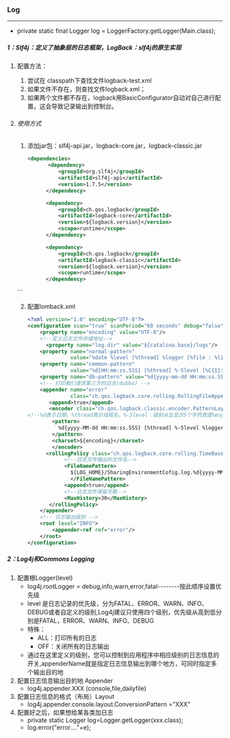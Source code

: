 ### Log

------

- private static final Logger log = LoggerFactory.getLogger(Main.class);

##### 1：Slf4j：定义了抽象层的日志框架，LogBack：slf4j的原生实现

1. 配置方法：

   1. 尝试在 classpath下查找文件logback-test.xml
   2. 如果文件不存在，则查找文件logback.xml；
   3. 如果两个文件都不存在，logback用BasicConfigurator自动对自己进行配置，这会导致记录输出到控制台。

2. ###### 使用方式

   1. 添加jar包：slf4j-api.jar，logback-core.jar，logback-classic.jar

      ```xml
      <dependencies>
      　　　　<dependency>
                <groupId>org.slf4j</groupId>
                <artifactId>slf4j-api</artifactId>
                <version>1.7.5</version>
            </dependency>
      
            <dependency>
                <groupId>ch.qos.logback</groupId>
                <artifactId>logback-core</artifactId>
                <version>${logback.version}</version>
                <scope>runtime</scope>
            </dependency>
      
            <dependency>
                <groupId>ch.qos.logback</groupId>
                <artifactId>logback-classic</artifactId>
                <version>${logback.version}</version>
                <scope>runtime</scope>
            </dependency>
   </dependencies>
      ```

   2. 配置lomback.xml
   
      ```xml
      <?xml version="1.0" encoding="UTF-8"?>
      <configuration scan="true" scanPeriod="60 seconds" debug="false">
          <property name="encoding" value="UTF-8"/>
          <!--定义日志文件存储地址-->
      		<property name="log.dir" value="${catalina.base}/logs"/>
          <property name="normal-pattern"
                    value="%date %level [%thread] %logger [%file : %line] %msg%n"/>
          <property name="common-pattern"
                    value="%d{HH:mm:ss.SSS} [%thread] %-5level [%C{1}:%line] %msg%n"/>
          <property name="db-pattern" value="%d{yyyy-mm-dd HH:mm:ss.SSS} [%thread] %logger [%file : %line] %msg%n"/>
          <!-- 打印我们请求第三方的日志(dubbo) -->
          <appender name="error"
                    class="ch.qos.logback.core.rolling.RollingFileAppender">
             <append>true</append>
             <encoder class="ch.qos.logback.classic.encoder.PatternLayoutEncoder">
      <!--%d表示日期，%thread表示线程名，%-5level：级别从左显示5个字符宽度%msg：日志消息，%n是换行符-->
              <pattern>
                %d{yyyy-MM-dd HH:mm:ss.SSS} [%thread] %-5level %logger{50} - %msg%n
              </pattern>
              <charset>${encoding}</charset>
              </encoder>
            <rollingPolicy class="ch.qos.logback.core.rolling.TimeBasedRollingPolicy">
                  <!--日志文件输出的文件名-->
                  <FileNamePattern>
                    ${LOG_HOME}/SharingEnvironmentCofig.log.%d{yyyy-MM-dd}.log
              		</FileNamePattern>
                  <append>true</append>
                  <!--日志文件保留天数-->
                  <MaxHistory>30</MaxHistory>
             </rollingPolicy>
          </appender>
          <!-- 日志输出级别 -->
          <root level="INFO">
              <appender-ref ref="error"/>
          </root>
      </configuration>
      ```

##### 2：Log4j和Commons Logging

1. 配置根Logger(level)
   - log4j.rootLogger = debug,info,warn,error,fatal--------按此顺序设置优先级
   - level 是日志记录的优先级，分为FATAL、ERROR、WARN、INFO、DEBUG或者自定义的级别,Log4j建议只使用四个级别，优先级从高到低分别是FATAL，ERROR、WARN、INFO、DEBUG
   - 特殊：
     - ALL：打印所有的日志
     - OFF：关闭所有的日志输出
   - 通过在这里定义的级别，您可以控制到应用程序中相应级别的日志信息的开关,appenderName就是指定日志信息输出到哪个地方，可同时指定多个输出目的地
2. 配置日志信息输出目的地 Appender
   - log4j.appender.XXX (console,file,dailyfile)
3. 配置日志信息的格式（布局）Layout
   - log4j.appender.console.layout.ConversionPattern ="XXX"
4. 配置好之后，如果想给某各类加日志
   - private static Logger log=Logger.getLogger(xxx.class);
   - log.error("error...."+e);
